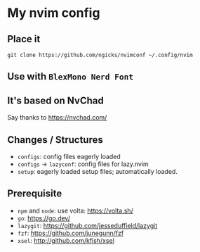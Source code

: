 # My nvim config

## Place it

```shell
git clone https://github.com/ngicks/nvimconf ~/.config/nvim
```

## Use with `BlexMono Nerd Font`

## It's based on NvChad

Say thanks to https://nvchad.com/

## Changes / Structures

- `configs`: config files eagerly loaded
- `configs` -> `lazyconf`: config files for lazy.nvim
- `setup`: eagerly loaded setup files; automatically loaded.

## Prerequisite

- `npm` and `node`: use volta: https://volta.sh/
- `go`: https://go.dev/
- `lazygit`: https://github.com/jesseduffield/lazygit
- `fzf`: https://github.com/junegunn/fzf
- `xsel`: http://github.com/kfish/xsel
